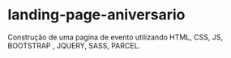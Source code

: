 # landing-page-aniversario
Construção de uma pagina de evento utilizando HTML, CSS, JS, BOOTSTRAP , JQUERY, SASS, PARCEL. 

